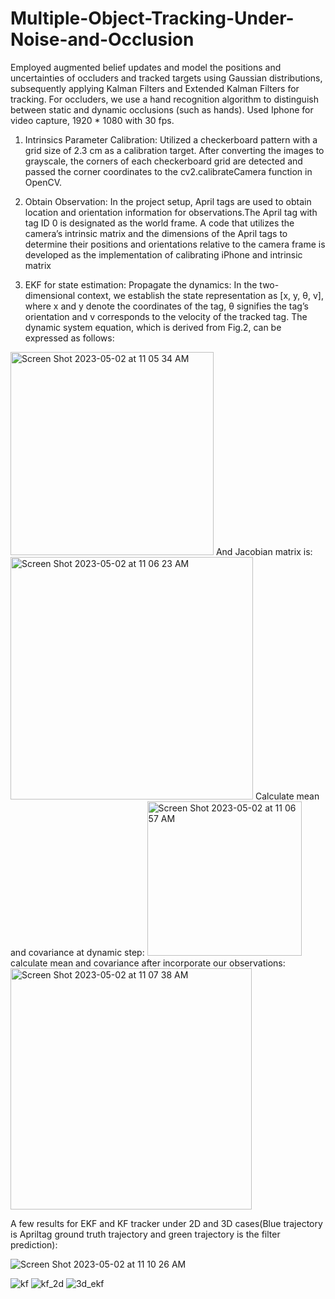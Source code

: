 # Multiple-Object-Tracking-Under-Noise-and-Occlusion

Employed augmented belief updates and model the positions and uncertainties of occluders and tracked targets using Gaussian distributions, subsequently applying Kalman Filters and Extended Kalman Filters for tracking. For occluders, we use a hand recognition algorithm to distinguish between static and dynamic occlusions (such as hands). Used Iphone for video capture, 1920 * 1080 with 30 fps. 

1. Intrinsics Parameter Calibration: Utilized a checkerboard pattern with a grid size of 2.3 cm as a calibration target. After converting the images to grayscale, the corners of each checkerboard grid are detected and passed the corner coordinates to the cv2.calibrateCamera function in OpenCV.


2. Obtain Observation: In the project setup, April tags are used to obtain location and orientation information for observations.The April tag with tag ID 0 is designated as the world frame. A code that utilizes the camera’s intrinsic matrix and the dimensions of the April tags to determine their positions and orientations relative to the camera frame is developed as the implementation of calibrating iPhone and intrinsic matrix

3. EKF for state estimation: Propagate the dynamics:
In the two-dimensional context, we establish the state representation as [x, y, θ, v], where x and y denote the coordinates of the tag, θ signifies the tag’s orientation and v corresponds to the velocity of the tracked tag. The dynamic system equation, which is derived from Fig.2, can be expressed as follows:
<img width="325" alt="Screen Shot 2023-05-02 at 11 05 34 AM" src="https://user-images.githubusercontent.com/98191838/235706871-21cbdded-6b46-4285-9be5-1001b8c709fa.png">
And Jacobian matrix is:
<img width="388" alt="Screen Shot 2023-05-02 at 11 06 23 AM" src="https://user-images.githubusercontent.com/98191838/235707053-a4d6ebe8-598d-4416-a46e-19fd4a18ebcc.png">
Calculate mean and covariance at dynamic step:
<img width="247" alt="Screen Shot 2023-05-02 at 11 06 57 AM" src="https://user-images.githubusercontent.com/98191838/235707201-bb7ade2c-ffce-459a-9ae2-f78be6390c33.png">
calculate mean and covariance after incorporate our observations:

<img width="386" alt="Screen Shot 2023-05-02 at 11 07 38 AM" src="https://user-images.githubusercontent.com/98191838/235707373-ff6ebef0-8863-47d6-af32-2b799cb0d630.png">

A few results for EKF and KF tracker under 2D and 3D cases(Blue trajectory is Apriltag ground truth trajectory and green trajectory is the filter prediction):

![Screen Shot 2023-05-02 at 11 10 26 AM](https://user-images.githubusercontent.com/98191838/235708124-85401178-e363-4331-af99-3f864e40d02f.png)

![kf](https://user-images.githubusercontent.com/98191838/235705593-1a912201-32e8-4db0-bc2a-234e37ce716c.png)
![kf_2d](https://user-images.githubusercontent.com/98191838/235705624-fc7aacd2-607c-4b8c-a9bf-9b21ee384ec6.png)
![3d_ekf](https://user-images.githubusercontent.com/98191838/235705630-b85b3ad3-dc85-4323-b8c0-a10995471d7d.png)
